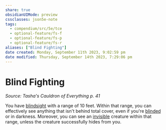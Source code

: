 ```yaml
---
share: true
obsidianUIMode: preview
cssclasses: json5e-note
tags:
  - compendium/src/5e/tce
  - optional-feature/fs-f
  - optional-feature/fs-p
  - optional-feature/fs-r
aliases: ["Blind Fighting"]
date created: Monday, September 11th 2023, 9:02:59 pm
date modified: Thursday, September 14th 2023, 7:29:06 pm
---
```

# Blind Fighting

*Source: Tasha's Cauldron of Everything p. 41* 

You have [blindsight](../../5e-rules/senses.md##blindsight) with a range of 10 feet. Within that range, you can effectively see anything that isn't behind total cover, even if you're [blinded](../../5e-rules/conditions.md##blinded) or in darkness. Moreover, you can see an [invisible](../../5e-rules/conditions.md##invisible) creature within that range, unless the creature successfully hides from you.